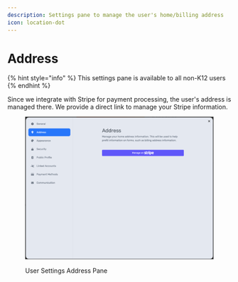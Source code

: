 ```yaml
---
description: Settings pane to manage the user's home/billing address
icon: location-dot
---
```


# Address

{% hint style="info" %}
This settings pane is available to all non-K12 users
{% endhint %}

Since we integrate with Stripe for payment processing, the user's address is managed there. We provide a direct link to manage your Stripe information.

<figure><img src="../../.gitbook/assets/image (1).png" alt=""><figcaption><p>User Settings Address Pane</p></figcaption></figure>
